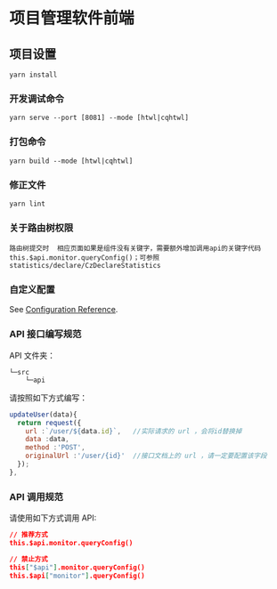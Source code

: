 # 项目管理软件前端

## 项目设置

```
yarn install
```

### 开发调试命令

```
yarn serve --port [8081] --mode [htwl|cqhtwl]
```

### 打包命令

```
yarn build --mode [htwl|cqhtwl]
```

### 修正文件

```
yarn lint
```

### 关于路由树权限
```
路由树提交时  相应页面如果是组件没有关键字，需要额外增加调用api的关键字代码 this.$api.monitor.queryConfig()；可参照statistics/declare/CzDeclareStatistics
```

### 自定义配置

See [Configuration Reference](https://cli.vuejs.org/config/).

### API 接口编写规范

API 文件夹：

```
└─src
    └─api
```

请按照如下方式编写：

```js
updateUser(data){
  return request({
    url :`/user/${data.id}`,   //实际请求的 url ，会将id替换掉
    data :data,
    method :'POST',
    originalUrl :'/user/{id}'  //接口文档上的 url ，请一定要配置该字段
  });
},
```

### API 调用规范

请使用如下方式调用 API:

```json
// 推荐方式
this.$api.monitor.queryConfig()

// 禁止方式
this["$api"].monitor.queryConfig()
this.$api["monitor"].queryConfig()
```
